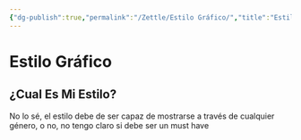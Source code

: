 ```yaml
---
{"dg-publish":true,"permalink":"/Zettle/Estilo Gráfico/","title":"Estilo Gráfico","tags":["ZeType/Idea",""],"updated":"2023-09-25T12:37:13.143-05:00"}
---
```



# Estilo Gráfico

## ¿Cual Es Mi Estilo?

No lo sé, el estilo debe de ser capaz de mostrarse a través de cualquier género, o no, no tengo claro si debe ser un must have
